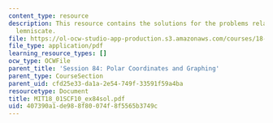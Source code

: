 ```yaml
---
content_type: resource
description: This resource contains the solutions for the problems related to the
  lemniscate.
file: https://ol-ocw-studio-app-production.s3.amazonaws.com/courses/18-01sc-single-variable-calculus-fall-2010/407390a1de988f80074f8f5565b3749c_MIT18_01SCF10_ex84sol.pdf
file_type: application/pdf
learning_resource_types: []
ocw_type: OCWFile
parent_title: 'Session 84: Polar Coordinates and Graphing'
parent_type: CourseSection
parent_uid: cfd25e33-da1a-2e54-749f-33591f59a4ba
resourcetype: Document
title: MIT18_01SCF10_ex84sol.pdf
uid: 407390a1-de98-8f80-074f-8f5565b3749c
---
```

